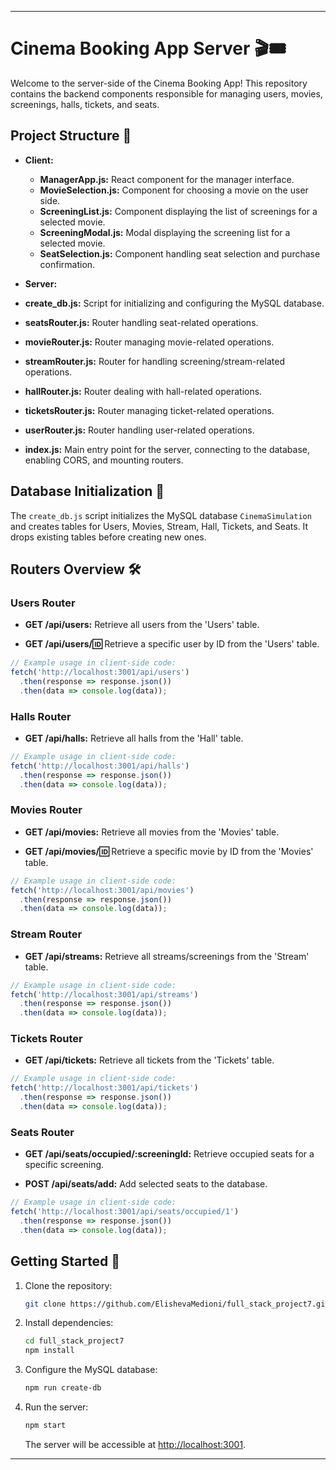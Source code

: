 
---

# Cinema Booking App Server 🎬🎟️

Welcome to the server-side of the Cinema Booking App! This repository contains the backend components responsible for managing users, movies, screenings, halls, tickets, and seats.

## Project Structure 📁

- **Client:**
  - **ManagerApp.js:** React component for the manager interface.
  - **MovieSelection.js:** Component for choosing a movie on the user side.
  - **ScreeningList.js:** Component displaying the list of screenings for a selected movie.
  - **ScreeningModal.js:** Modal displaying the screening list for a selected movie.
  - **SeatSelection.js:** Component handling seat selection and purchase confirmation.

- **Server:**

- **create_db.js:** Script for initializing and configuring the MySQL database.

- **seatsRouter.js:** Router handling seat-related operations.

- **movieRouter.js:** Router managing movie-related operations.

- **streamRouter.js:** Router for handling screening/stream-related operations.

- **hallRouter.js:** Router dealing with hall-related operations.

- **ticketsRouter.js:** Router managing ticket-related operations.

- **userRouter.js:** Router handling user-related operations.

- **index.js:** Main entry point for the server, connecting to the database, enabling CORS, and mounting routers.

## Database Initialization 🚀

The `create_db.js` script initializes the MySQL database `CinemaSimulation` and creates tables for Users, Movies, Stream, Hall, Tickets, and Seats. It drops existing tables before creating new ones.

## Routers Overview 🛠️

### Users Router

- **GET /api/users:** Retrieve all users from the 'Users' table.
  
- **GET /api/users/:id:** Retrieve a specific user by ID from the 'Users' table.

```javascript
// Example usage in client-side code:
fetch('http://localhost:3001/api/users')
  .then(response => response.json())
  .then(data => console.log(data));
```

### Halls Router

- **GET /api/halls:** Retrieve all halls from the 'Hall' table.

```javascript
// Example usage in client-side code:
fetch('http://localhost:3001/api/halls')
  .then(response => response.json())
  .then(data => console.log(data));
```

### Movies Router

- **GET /api/movies:** Retrieve all movies from the 'Movies' table.
  
- **GET /api/movies/:id:** Retrieve a specific movie by ID from the 'Movies' table.

```javascript
// Example usage in client-side code:
fetch('http://localhost:3001/api/movies')
  .then(response => response.json())
  .then(data => console.log(data));
```

### Stream Router

- **GET /api/streams:** Retrieve all streams/screenings from the 'Stream' table.

```javascript
// Example usage in client-side code:
fetch('http://localhost:3001/api/streams')
  .then(response => response.json())
  .then(data => console.log(data));
```

### Tickets Router

- **GET /api/tickets:** Retrieve all tickets from the 'Tickets' table.

```javascript
// Example usage in client-side code:
fetch('http://localhost:3001/api/tickets')
  .then(response => response.json())
  .then(data => console.log(data));
```

### Seats Router

- **GET /api/seats/occupied/:screeningId:** Retrieve occupied seats for a specific screening.

- **POST /api/seats/add:** Add selected seats to the database.

```javascript
// Example usage in client-side code:
fetch('http://localhost:3001/api/seats/occupied/1')
  .then(response => response.json())
  .then(data => console.log(data));
```

## Getting Started 🚀

1. Clone the repository:

   ```bash
   git clone https://github.com/ElishevaMedioni/full_stack_project7.git
   ```

2. Install dependencies:

   ```bash
   cd full_stack_project7
   npm install
   ```

3. Configure the MySQL database:

   ```bash
   npm run create-db
   ```

4. Run the server:

   ```bash
   npm start
   ```

   The server will be accessible at [http://localhost:3001](http://localhost:3001).



---

